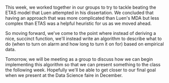 This week, we worked together in our groups to try to tackle beating the ETAS model that Luen attempted in his dissertation. We concluded that having an approach that was more complicated than Luen's MDA but less complex than ETAS was a helpful heuristic for us as we moved ahead.

So moving forward, we've come to the point where instead of deriving a nice, succinct function, we'll instead write an algorithm to describe what to do (when to turn on alarm and how long to turn it on for) based on empirical data. 

Tomorrow, we will be meeting as a group to discuss how we can begin implementing this algorithm so that we can present something to the class the following week. Hopefully we'll be able to get closer to our final goal when we present at the Data Science faire in December. 

